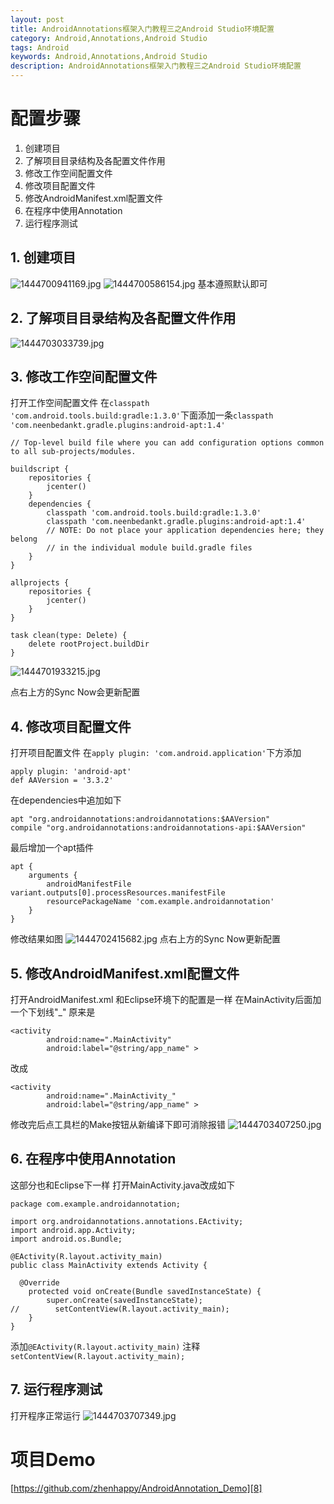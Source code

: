 ```yaml
---
layout: post
title: AndroidAnnotations框架入门教程三之Android Studio环境配置
category: Android,Annotations,Android Studio
tags: Android
keywords: Android,Annotations,Android Studio
description: AndroidAnnotations框架入门教程三之Android Studio环境配置
---
```


# 配置步骤

 1. 创建项目
 2. 了解项目目录结构及各配置文件作用
 3. 修改工作空间配置文件
 4. 修改项目配置文件
 5. 修改AndroidManifest.xml配置文件
 6. 在程序中使用Annotation
 7. 运行程序测试

## 1. 创建项目
![][1]
![][2]
基本遵照默认即可

## 2. 了解项目目录结构及各配置文件作用

![][3]

## 3. 修改工作空间配置文件
打开工作空间配置文件
在`classpath 'com.android.tools.build:gradle:1.3.0'`下面添加一条`classpath 'com.neenbedankt.gradle.plugins:android-apt:1.4'`

    // Top-level build file where you can add configuration options common to all sub-projects/modules.

    buildscript {
        repositories {
            jcenter()
        }
        dependencies {
            classpath 'com.android.tools.build:gradle:1.3.0'
            classpath 'com.neenbedankt.gradle.plugins:android-apt:1.4'
            // NOTE: Do not place your application dependencies here; they belong
            // in the individual module build.gradle files
        }
    }

    allprojects {
        repositories {
            jcenter()
        }
    }

    task clean(type: Delete) {
        delete rootProject.buildDir
    }

![][4]

点右上方的Sync Now会更新配置

## 4. 修改项目配置文件
打开项目配置文件
在`apply plugin: 'com.android.application'`下方添加

    apply plugin: 'android-apt'
    def AAVersion = '3.3.2'

在dependencies中追加如下

    apt "org.androidannotations:androidannotations:$AAVersion"
    compile "org.androidannotations:androidannotations-api:$AAVersion"

最后增加一个apt插件

    apt {
        arguments {
            androidManifestFile variant.outputs[0].processResources.manifestFile
            resourcePackageName 'com.example.androidannotation'
        }
    }

修改结果如图
![][5]
点右上方的Sync Now更新配置

## 5. 修改AndroidManifest.xml配置文件
打开AndroidManifest.xml
和Eclipse环境下的配置是一样
在MainActivity后面加一个下划线"_"
原来是

    <activity
            android:name=".MainActivity"
            android:label="@string/app_name" >

改成

    <activity
            android:name=".MainActivity_"
            android:label="@string/app_name" >

修改完后点工具栏的Make按钮从新编译下即可消除报错
![][6]

## 6. 在程序中使用Annotation
这部分也和Eclipse下一样
打开MainActivity.java改成如下

    package com.example.androidannotation;

    import org.androidannotations.annotations.EActivity;
    import android.app.Activity;
    import android.os.Bundle;

    @EActivity(R.layout.activity_main)
    public class MainActivity extends Activity {

      @Override
        protected void onCreate(Bundle savedInstanceState) {
            super.onCreate(savedInstanceState);
    //        setContentView(R.layout.activity_main);
        }
    }

添加`@EActivity(R.layout.activity_main)`
注释`setContentView(R.layout.activity_main);`

## 7. 运行程序测试
打开程序正常运行
![][7]

# 项目Demo
[https://github.com/zhenhappy/AndroidAnnotation_Demo][8]

  [1]: /assets/images/Android-Annotatios-3-Android-Studio/1444700941169.jpg "1444700941169.jpg"
  [2]: /assets/images/Android-Annotatios-3-Android-Studio/1444700586154.jpg "1444700586154.jpg"
  [3]: /assets/images/Android-Annotatios-3-Android-Studio/1444703033739.jpg "1444703033739.jpg"
  [4]: /assets/images/Android-Annotatios-3-Android-Studio/1444701933215.jpg "1444701933215.jpg"
  [5]: /assets/images/Android-Annotatios-3-Android-Studio/1444702415682.jpg "1444702415682.jpg"
  [6]: /assets/images/Android-Annotatios-3-Android-Studio/1444703407250.jpg "1444703407250.jpg"
  [7]: /assets/images/Android-Annotatios-3-Android-Studio/1444703707349.jpg "1444703707349.jpg"
  [8]: https://github.com/zhenhappy/AndroidAnnotation_Demo
